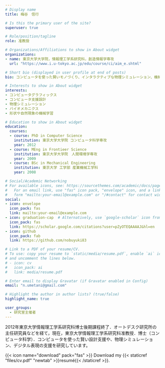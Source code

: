 ```yaml
---
# Display name
title: 梅谷　信行

# Is this the primary user of the site?
superuser: true

# Role/position/tagline
role: 准教授

# Organizations/Affiliations to show in About widget
organizations:
- name: 東京大学大学院，情報理工学系研究科，創造情報学専攻
  url: "https://www.i.u-tokyo.ac.jp/edu/course/ci/aim_e.shtml"

# Short bio (displayed in user profile at end of posts)
bio: コンピュータを使った賢いモノづくり、インタラクティブな物理シミュレーション、機械学習による形状処理などを研究しています。

# Interests to show in About widget
interests:
- コンピュータグラフィックス
- コンピュータ支援設計
- 物理シミュレーション
- バイオメカニクス
- 形状や自然現象の機械学習

# Education to show in About widget
education:
  courses:
  - course: PhD in Computer Science
    institution: 東京大学大学院 コンピュータ科学専攻
    year: 2012
  - course: MEng in Frontieer Science
    institution: 東京大学大学院　人間環境学専攻
    year: 2009
  - course: BSc in Mechanical Engineering
    institution: 東京大学 工学部 産業機械工学科
    year: 2008  

# Social/Academic Networking
# For available icons, see: https://sourcethemes.com/academic/docs/page-builder/#icons
#   For an email link, use "fas" icon pack, "envelope" icon, and a link in the
#   form "mailto:your-email@example.com" or "/#contact" for contact widget.
social:
- icon: envelope
  icon_pack: fas
  link: mailto:your-email@example.com
- icon: graduation-cap  # Alternatively, use `google-scholar` icon from `ai` icon pack
  icon_pack: fas
  link: https://scholar.google.com/citations?user=pZyOTEQAAAAJ&hl=en
- icon: github
  icon_pack: fab
  link: https://github.com/nobuyuki83

# Link to a PDF of your resume/CV.
# To use: copy your resume to `static/media/resume.pdf`, enable `ai` icons in `params.toml`, 
# and uncomment the lines below.
# - icon: cv
#   icon_pack: ai
#   link: media/resume.pdf

# Enter email to display Gravatar (if Gravatar enabled in Config)
email: "n.umetani@gmail.com"

# Highlight the author in author lists? (true/false)
highlight_name: true

user_groups:
  - 研究室主催者
---
```


2012年東京大学情報理工学系研究科博士後期課程終了．オートデスク研究所の主任研究員などを経て，現在，東京大学情報理工学系研究科准教授．博士（コンピュータ科学）．コンピュータを使った賢い設計支援や、物理シミュレーション、デジタル表現の支援を研究しています。

{{< icon name="download" pack="fas" >}} Download my {{< staticref "files/cv.pdf" "newtab" >}}resumé{{< /staticref >}}.
